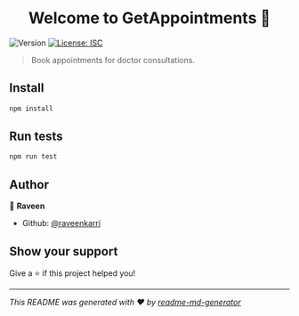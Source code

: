 <h1 align="center">Welcome to GetAppointments 👋</h1>
<p>
  <img alt="Version" src="https://img.shields.io/badge/version-1.0.0-blue.svg?cacheSeconds=2592000" />
  <a href="#" target="_blank">
    <img alt="License: ISC" src="https://img.shields.io/badge/License-ISC-yellow.svg" />
  </a>
</p>

> Book appointments for doctor consultations.

## Install

```sh
npm install
```

## Run tests

```sh
npm run test
```

## Author

👤 **Raveen**

* Github: [@raveenkarri](https://github.com/raveenkarri)

## Show your support

Give a ⭐️ if this project helped you!

***
_This README was generated with ❤️ by [readme-md-generator](https://github.com/kefranabg/readme-md-generator)_